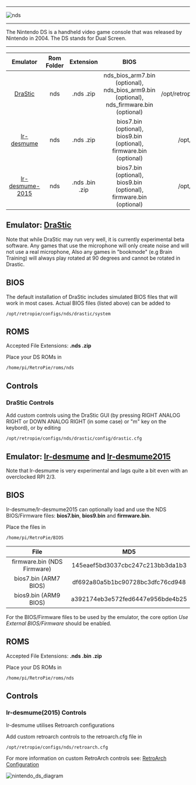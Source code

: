 ***
![nds](https://cloud.githubusercontent.com/assets/10035308/12213354/eab79344-b633-11e5-805b-7d1a93fa44dd.png)
***
The Nintendo DS is a handheld video game console that was released by Nintendo in 2004. The DS stands for Dual Screen.
***

| Emulator | Rom Folder | Extension | BIOS |  Controller Config |
| :---: | :---: | :---: | :---: | :---: |
| [DraStic](http://drastic-ds.com/) | nds | .nds .zip | nds_bios_arm7.bin (optional), nds_bios_arm9.bin (optional), nds_firmware.bin (optional) | /opt/retropie/configs/nds/drastic/config/drastic.cfg |
| [lr-desmume](https://github.com/libretro/desmume) | nds | .nds .zip | bios7.bin (optional), bios9.bin (optional), firmware.bin (optional) | /opt/retropie/configs/nds/retroarch.cfg |
| [lr-desmume-2015](https://github.com/libretro/desmume2015) | nds | .nds .bin .zip | bios7.bin (optional), bios9.bin (optional), firmware.bin (optional) | /opt/retropie/configs/nds/retroarch.cfg |

## Emulator: [DraStic](http://drastic-ds.com/)

Note that while DraStic may run very well, it is currently experimental beta software. Any games that use the microphone will only create noise and will not use a real microphone, Also any games in "bookmode" (e.g Brain Training) will always play rotated at 90 degrees and cannot be rotated in Drastic. 

## BIOS

The default installation of DraStic includes simulated BIOS files that will work in most cases. Actual BIOS files (listed above) can be added to
```
/opt/retropie/configs/nds/drastic/system
```

## ROMS
Accepted File Extensions: **.nds .zip**

Place your DS ROMs in 
```
/home/pi/RetroPie/roms/nds
```

## Controls

### DraStic Controls

Add custom controls using the DraStic GUI (by pressing RIGHT ANALOG RIGHT or DOWN ANALOG RIGHT (in some case) or "m" key on the keybord), or by editing
```
/opt/retropie/configs/nds/drastic/config/drastic.cfg
```

## Emulator: [lr-desmume](https://github.com/libretro/desmume) and [lr-desmume2015](https://github.com/libretro/desmume2015)

Note that lr-desmume is very experimental and lags quite a bit even with an overclocked RPI 2/3.

## BIOS

lr-desmume/lr-desmume2015 can optionally load and use the NDS BIOS/Firmware files: **bios7.bin**, **bios9.bin** and **firmware.bin**.

Place the files in
```
/home/pi/RetroPie/BIOS
```

| File | MD5 |
| :---: | :---: |
| firmware.bin (NDS Firmware) | 145eaef5bd3037cbc247c213bb3da1b3 |
| bios7.bin (ARM7 BIOS) | df692a80a5b1bc90728bc3dfc76cd948 |
| bios9.bin (ARM9 BIOS) | a392174eb3e572fed6447e956bde4b25 |

For the BIOS/Firmware files to be used by the emulator, the core option _Use External BIOS/Firmware_ should be enabled.

## ROMS
Accepted File Extensions: **.nds .bin .zip**

Place your DS ROMs in 
```
/home/pi/RetroPie/roms/nds
```

## Controls

### lr-desmume(2015) Controls
lr-desmume utilises Retroarch configurations

Add custom retroarch controls to the retroarch.cfg file in
```shell
/opt/retropie/configs/nds/retroarch.cfg
```
For more information on custom RetroArch controls see: [RetroArch Configuration](RetroArch-Configuration)

![nintendo_ds_diagram](https://cloud.githubusercontent.com/assets/10035308/16599645/7f549f56-42c0-11e6-88a8-3acda5287da3.png)
